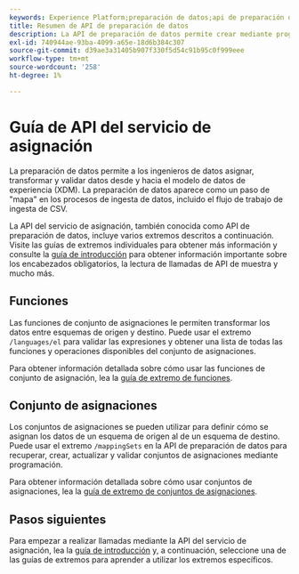 ```yaml
---
keywords: Experience Platform;preparación de datos;api de preparación de datos;solución de problemas;API
title: Resumen de API de preparación de datos
description: La API de preparación de datos permite crear mediante programación conjuntos y funciones de asignación, lo que permite transformar los datos entre esquemas de origen y destino.
exl-id: 740944ae-93ba-4099-a65e-18d6b384c307
source-git-commit: d39ae3a31405b907f330f5d54c91b95c0f999eee
workflow-type: tm+mt
source-wordcount: '258'
ht-degree: 1%

---
```


# Guía de API del servicio de asignación

La preparación de datos permite a los ingenieros de datos asignar, transformar y validar datos desde y hacia el modelo de datos de experiencia (XDM). La preparación de datos aparece como un paso de &quot;mapa&quot; en los procesos de ingesta de datos, incluido el flujo de trabajo de ingesta de CSV.

La API del servicio de asignación, también conocida como API de preparación de datos, incluye varios extremos descritos a continuación. Visite las guías de extremos individuales para obtener más información y consulte la [guía de introducción](./getting-started.md) para obtener información importante sobre los encabezados obligatorios, la lectura de llamadas de API de muestra y mucho más.

## Funciones

Las funciones de conjunto de asignaciones le permiten transformar los datos entre esquemas de origen y destino. Puede usar el extremo `/languages/el` para validar las expresiones y obtener una lista de todas las funciones y operaciones disponibles del conjunto de asignaciones.

Para obtener información detallada sobre cómo usar las funciones de conjunto de asignación, lea la [guía de extremo de funciones](./functions.md).

## Conjunto de asignaciones

Los conjuntos de asignaciones se pueden utilizar para definir cómo se asignan los datos de un esquema de origen al de un esquema de destino. Puede usar el extremo `/mappingSets` en la API de preparación de datos para recuperar, crear, actualizar y validar conjuntos de asignaciones mediante programación.

Para obtener información detallada sobre cómo usar conjuntos de asignaciones, lea la [guía de extremo de conjuntos de asignaciones](./mapping-set.md).

## Pasos siguientes

Para empezar a realizar llamadas mediante la API del servicio de asignación, lea la [guía de introducción](./getting-started.md) y, a continuación, seleccione una de las guías de extremos para aprender a utilizar los extremos específicos.
